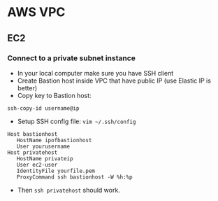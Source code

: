 # AWS VPC

## EC2
### Connect to a private subnet instance

- In your local computer make sure you have SSH client
- Create Bastion host inside VPC that have public IP (use Elastic IP is better)
- Copy key to Bastion host:

```
ssh-copy-id username@ip
```

- Setup SSH config file: `vim ~/.ssh/config`

```
Host bastionhost
   HostName ipofbastionhost
   User yourusername
Host privatehost
   HostName privateip
   User ec2-user
   IdentityFile yourfile.pem
   ProxyCommand ssh bastionhost -W %h:%p
```

- Then `ssh privatehost` should work.
